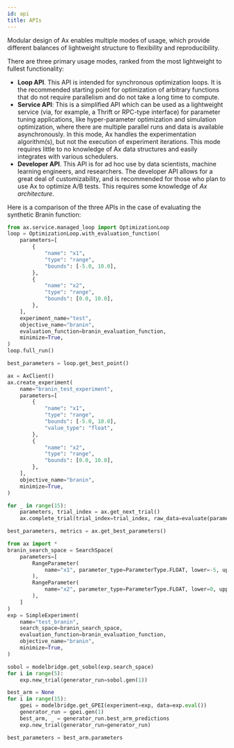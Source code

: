 ```yaml
---
id: api
title: APIs
---
```

Modular design of Ax enables multiple modes of usage, which provide different balances of lightweight structure to flexibility and reproducibility.

There are three primary usage modes, ranked from the most lightweight to fullest functionality:
  - **Loop API**. This API is intended for synchronous optimization loops. It is the recommended starting point for optimization of arbitrary functions that do not require parallelism and do not take a long time to compute.
  - **Service API**: This is a simplified API which can be used as a lightweight service (via, for example, a Thrift or RPC-type interface) for parameter tuning applications, like hyper-parameter optimization and simulation optimization, where there are multiple parallel runs and data is available asynchronously. In this mode, Ax handles the experimentation algorithm(s), but not the execution of experiment iterations. This mode requires little to no knowledge of Ax data structures and easily integrates with various schedulers.
  - **Developer API**. This API is for ad hoc use by data scientists, machine learning engineers, and researchers.  The developer API allows for a great deal of customizability, and is recommended for those who plan to use Ax to optimize A/B tests. This requires some knowledge of _Ax architecture_.

Here is a comparison of the three APIs in the case of evaluating the synthetic Branin function:

<!--DOCUSAURUS_CODE_TABS-->
<!--Loop-->
```py
from ax.service.managed_loop import OptimizationLoop
loop = OptimizationLoop.with_evaluation_function(
    parameters=[
        {
            "name": "x1",
            "type": "range",
            "bounds": [-5.0, 10.0],
        },
        {  
            "name": "x2",
            "type": "range",
            "bounds": [0.0, 10.0],
        },
    ],
    experiment_name="test",
    objective_name="branin",
    evaluation_function=branin_evaluation_function,
    minimize=True,
)
loop.full_run()

best_parameters = loop.get_best_point()
```

<!--Service-->
```py
ax = AxClient()
ax.create_experiment(
    name="branin_test_experiment",
    parameters=[
        {
            "name": "x1",
            "type": "range",
            "bounds": [-5.0, 10.0],
            "value_type": "float",
        },
        {
            "name": "x2",
            "type": "range",
            "bounds": [0.0, 10.0],
        },
    ],
    objective_name="branin",
    minimize=True,
)

for _ in range(15):
    parameters, trial_index = ax.get_next_trial()
    ax.complete_trial(trial_index=trial_index, raw_data=evaluate(parameters))

best_parameters, metrics = ax.get_best_parameters()
```

<!--Developer-->
```py
from ax import *
branin_search_space = SearchSpace(
    parameters=[
        RangeParameter(
            name="x1", parameter_type=ParameterType.FLOAT, lower=-5, upper=10
        ),
        RangeParameter(
            name="x2", parameter_type=ParameterType.FLOAT, lower=0, upper=15
        ),
    ]
)
exp = SimpleExperiment(
    name="test_branin",
    search_space=branin_search_space,
    evaluation_function=branin_evaluation_function,
    objective_name="branin",
    minimize=True,
)

sobol = modelbridge.get_sobol(exp.search_space)
for i in range(5):
    exp.new_trial(generator_run=sobol.gen(1))

best_arm = None
for i in range(15):
    gpei = modelbridge.get_GPEI(experiment=exp, data=exp.eval())
    generator_run = gpei.gen(1)
    best_arm, _ = generator_run.best_arm_predictions
    exp.new_trial(generator_run=generator_run)

best_parameters = best_arm.parameters
```

<!--END_DOCUSAURUS_CODE_TABS-->
